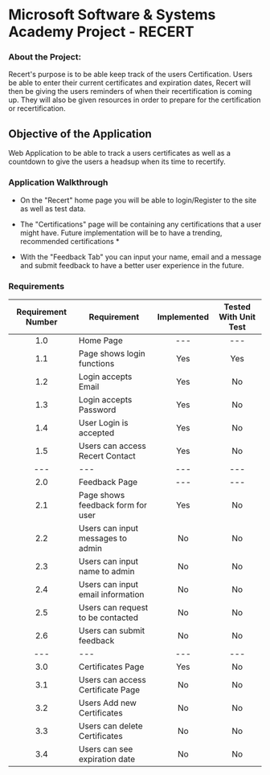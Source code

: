 # Microsoft Software & Systems Academy Project - RECERT 

### About the Project:
Recert's purpose is to be able keep track of the users Certification. Users be able to enter their current certificates and expiration dates, Recert will then be giving the users reminders of when their recertification is coming up.
They will also be given resources in order to prepare for the certification or recertification. 


## Objective of the Application
Web Application to be able to track a users certificates as well as a countdown to give the users a headsup when its time to recertify.

### Application Walkthrough
- On the "Recert" home page you will be able to login/Register to the site as well as test data.

- The "Certifications" page will be containing any certifications that a user might have. Future implementation will be to have a trending, recommended certifications *

- With the "Feedback Tab" you can input your name, email and a message and submit feedback to have a better user experience in the future.


### Requirements
|Requirement Number     | Requirement                           | Implemented   | Tested With Unit Test |
|       :---:           |     ---                               |     :---:     |        :---:          |
|       1.0             | Home Page                             |    ---        |       ---             | 
|       1.1             | Page shows login functions            |   Yes         |       Yes             |
|       1.2             | Login accepts Email                   |   Yes         |       No              |
|       1.3             | Login accepts Password                |   Yes         |       No              |
|       1.4             | User Login is accepted                |   Yes         |       No              |
|       1.5             | Users can access Recert Contact       |   Yes         |       No              |
|       ---             |     ---                               |     ---       |        ---            |
|       2.0             | Feedback Page                         |     ---       |        ---            |
|       2.1             | Page shows feedback form for user     |   Yes         |       No              |
|       2.2             | Users can input messages to admin     |   No          |       No              |
|       2.3             | Users can input name to admin         |   No          |       No              |
|       2.4             | Users can input email information     |   No          |       No              |
|       2.5             | Users can request to be contacted     |   No          |       No              |
|       2.6             | Users can submit feedback             |   No          |       No              |
|       ---             |     ---                               |     ---       |        ---            |
|       3.0             | Certificates Page                     |   Yes         |       No              |
|       3.1             | Users can access Certificate Page     |   No          |       No              |
|       3.2             | Users Add new Certificates            |   No          |       No              |
|       3.3             | Users can delete Certificates         |   No          |       No              |
|       3.4             | Users can see expiration date         |   No          |       No              |



